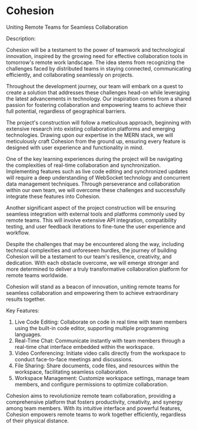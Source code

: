 # Cohesion
Uniting Remote Teams for Seamless Collaboration

Description:

Cohesion will be a testament to the power of teamwork and technological innovation, inspired by the growing need for effective collaboration tools in tomorrow's remote work landscape. The idea stems from recognizing the challenges faced by distributed teams in staying connected, communicating efficiently, and collaborating seamlessly on projects.

Throughout the development journey, our team will embark on a quest to create a solution that addresses these challenges head-on while leveraging the latest advancements in technology. Our inspiration comes from a shared passion for fostering collaboration and empowering teams to achieve their full potential, regardless of geographical barriers.

The project's construction will follow a meticulous approach, beginning with extensive research into existing collaboration platforms and emerging technologies. Drawing upon our expertise in the MERN stack, we will meticulously craft Cohesion from the ground up, ensuring every feature is designed with user experience and functionality in mind.

One of the key learning experiences during the project will be navigating the complexities of real-time collaboration and synchronization. Implementing features such as live code editing and synchronized updates will require a deep understanding of WebSocket technology and concurrent data management techniques. Through perseverance and collaboration within our own team, we will overcome these challenges and successfully integrate these features into Cohesion.

Another significant aspect of the project construction will be ensuring seamless integration with external tools and platforms commonly used by remote teams. This will involve extensive API integration, compatibility testing, and user feedback iterations to fine-tune the user experience and workflow.

Despite the challenges that may be encountered along the way, including technical complexities and unforeseen hurdles, the journey of building Cohesion will be a testament to our team's resilience, creativity, and dedication. With each obstacle overcome, we will emerge stronger and more determined to deliver a truly transformative collaboration platform for remote teams worldwide.

Cohesion will stand as a beacon of innovation, uniting remote teams for seamless collaboration and empowering them to achieve extraordinary results together.

Key Features:
1. Live Code Editing: Collaborate on code in real time with team members using the built-in code editor, supporting multiple programming languages.
2. Real-Time Chat: Communicate instantly with team members through a real-time chat interface embedded within the workspace.
3. Video Conferencing: Initiate video calls directly from the workspace to conduct face-to-face meetings and discussions.
4. File Sharing: Share documents, code files, and resources within the workspace, facilitating seamless collaboration.
5. Workspace Management: Customize workspace settings, manage team members, and configure permissions to optimize collaboration.

Cohesion aims to revolutionize remote team collaboration, providing a comprehensive platform that fosters productivity, creativity, and synergy among team members. With its intuitive interface and powerful features, Cohesion empowers remote teams to work together efficiently, regardless of their physical distance.
